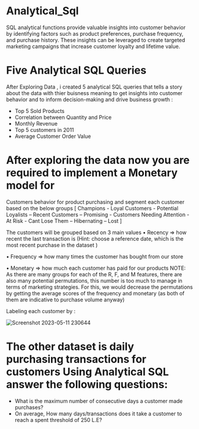 # Analytical_Sql
SQL analytical functions provide valuable insights into customer behavior by identifying factors such as product preferences, purchase frequency, and purchase history. These insights can be leveraged to create targeted marketing campaigns that increase customer loyalty and lifetime value.

# Five Analytical SQL Queries
After Exploring Data , i created 5 analytical SQL queries that tells a story about the data with thier buisness meaning to get insights into customer behavior 
and to inform decision-making and drive business growth :

- Top 5 Sold Products
- Correlation between Quantity and Price
- Monthly Revenue
- Top 5 customers in 2011
- Average Customer Order Value


# After exploring the data now you are required to implement a Monetary model for 
Customers behavior for product purchasing and segment each customer based on the below groups 
[ Champions - Loyal Customers - Potential Loyalists – Recent Customers – Promising -
Customers Needing Attention - At Risk - Cant Lose Them – Hibernating – Lost ]

The customers will be grouped based on 3 main values 
• Recency => how recent the last transaction is (Hint: choose a reference date, which is 
the most recent purchase in the dataset ) 

• Frequency => how many times the customer has bought from our store 

• Monetary => how much each customer has paid for our products 
NOTE:
As there are many groups for each of the R, F, and M features, there are also many potential 
permutations, this number is too much to manage in terms of marketing strategies. 
For this, we would decrease the permutations by getting the average scores of the 
frequency and monetary (as both of them are indicative to purchase volume anyway) 

Labeling each customer by : 


![Screenshot 2023-05-11 230644](https://github.com/HabibaaMohey/Analytical_Sql/assets/132647130/82d49c64-ae84-47b8-a68a-b7d38450f482)






# The other dataset is daily purchasing transactions for customers Using Analytical SQL answer the following questions:
- What is the maximum number of consecutive days a customer made purchases?
- On average, How many days/transactions does it take a customer to reach a spent 
threshold of 250 L.E?



